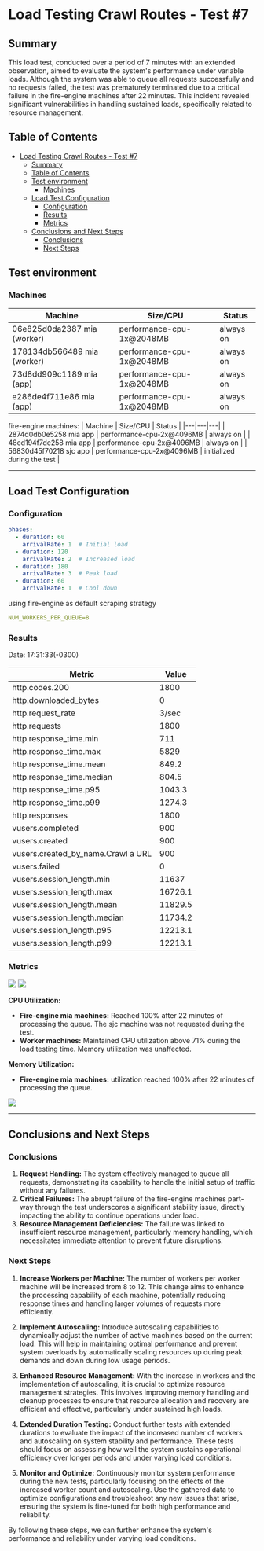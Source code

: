 # Load Testing Crawl Routes - Test #7

## Summary

This load test, conducted over a period of 7 minutes with an extended observation, aimed to evaluate the system's performance under variable loads. Although the system was able to queue all requests successfully and no requests failed, the test was prematurely terminated due to a critical failure in the fire-engine machines after 22 minutes. This incident revealed significant vulnerabilities in handling sustained loads, specifically related to resource management.

## Table of Contents

- [Load Testing Crawl Routes - Test #7](#load-testing-crawl-routes---test-7)
  - [Summary](#summary)
  - [Table of Contents](#table-of-contents)
  - [Test environment](#test-environment)
    - [Machines](#machines)
  - [Load Test Configuration](#load-test-configuration)
    - [Configuration](#configuration)
    - [Results](#results)
    - [Metrics](#metrics)
  - [Conclusions and Next Steps](#conclusions-and-next-steps)
    - [Conclusions](#conclusions)
    - [Next Steps](#next-steps)

## Test environment
### Machines

| Machine | Size/CPU | Status |
|---|---|---|
| 06e825d0da2387 mia (worker) | performance-cpu-1x@2048MB | always on |
| 178134db566489 mia (worker) | performance-cpu-1x@2048MB | always on |
| 73d8dd909c1189 mia (app) | performance-cpu-1x@2048MB | always on |
| e286de4f711e86 mia (app) | performance-cpu-1x@2048MB | always on |

fire-engine machines:
| Machine | Size/CPU | Status |
|---|---|---|
| 2874d0db0e5258 mia app | performance-cpu-2x@4096MB | always on |
| 48ed194f7de258 mia app | performance-cpu-2x@4096MB | always on |
| 56830d45f70218 sjc app | performance-cpu-2x@4096MB | initialized during the test |

---

## Load Test Configuration

### Configuration

```yml
phases:
  - duration: 60
    arrivalRate: 1  # Initial load
  - duration: 120
    arrivalRate: 2  # Increased load
  - duration: 180
    arrivalRate: 3  # Peak load
  - duration: 60
    arrivalRate: 1  # Cool down
```

using fire-engine as default scraping strategy

```yml
NUM_WORKERS_PER_QUEUE=8
```

### Results
Date: 17:31:33(-0300)

| Metric                                      | Value   |
|---------------------------------------------|---------|
| http.codes.200                              | 1800    |
| http.downloaded_bytes                       | 0       |
| http.request_rate                           | 3/sec   |
| http.requests                               | 1800    |
| http.response_time.min                      | 711     |
| http.response_time.max                      | 5829    |
| http.response_time.mean                     | 849.2   |
| http.response_time.median                   | 804.5   |
| http.response_time.p95                      | 1043.3  |
| http.response_time.p99                      | 1274.3  |
| http.responses                              | 1800    |
| vusers.completed                            | 900     |
| vusers.created                              | 900     |
| vusers.created_by_name.Crawl a URL          | 900     |
| vusers.failed                               | 0       |
| vusers.session_length.min                   | 11637   |
| vusers.session_length.max                   | 16726.1 |
| vusers.session_length.mean                  | 11829.5 |
| vusers.session_length.median                | 11734.2 |
| vusers.session_length.p95                   | 12213.1 |
| vusers.session_length.p99                   | 12213.1 |

### Metrics

![](./assets/metrics-fire-engine-test-7.png)
![](./assets/metrics-fire-engine-2-test-7.png)

**CPU Utilization:**
- **Fire-engine mia machines:** Reached 100% after 22 minutes of processing the queue. The sjc machine was not requested during the test.
- **Worker machines:** Maintained CPU utilization above 71% during the load testing time. Memory utilization was unaffected.

**Memory Utilization:**
- **Fire-engine mia machines:** utilization reached 100% after 22 minutes of processing the queue.

![](./assets/metrics-test-7.png)

---

## Conclusions and Next Steps

### Conclusions

1. **Request Handling:** The system effectively managed to queue all requests, demonstrating its capability to handle the initial setup of traffic without any failures.
2. **Critical Failures:** The abrupt failure of the fire-engine machines part-way through the test underscores a significant stability issue, directly impacting the ability to continue operations under load.
3. **Resource Management Deficiencies:** The failure was linked to insufficient resource management, particularly memory handling, which necessitates immediate attention to prevent future disruptions.

### Next Steps
1. **Increase Workers per Machine:** The number of workers per worker machine will be increased from 8 to 12. This change aims to enhance the processing capability of each machine, potentially reducing response times and handling larger volumes of requests more efficiently.

2. **Implement Autoscaling:** Introduce autoscaling capabilities to dynamically adjust the number of active machines based on the current load. This will help in maintaining optimal performance and prevent system overloads by automatically scaling resources up during peak demands and down during low usage periods.

3. **Enhanced Resource Management:** With the increase in workers and the implementation of autoscaling, it is crucial to optimize resource management strategies. This involves improving memory handling and cleanup processes to ensure that resource allocation and recovery are efficient and effective, particularly under sustained high loads.

4. **Extended Duration Testing:** Conduct further tests with extended durations to evaluate the impact of the increased number of workers and autoscaling on system stability and performance. These tests should focus on assessing how well the system sustains operational efficiency over longer periods and under varying load conditions.

5. **Monitor and Optimize:** Continuously monitor system performance during the new tests, particularly focusing on the effects of the increased worker count and autoscaling. Use the gathered data to optimize configurations and troubleshoot any new issues that arise, ensuring the system is fine-tuned for both high performance and reliability.

By following these steps, we can further enhance the system's performance and reliability under varying load conditions.